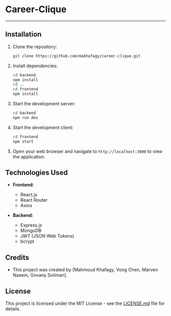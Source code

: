 # Career-Clique
---------------

Installation
------------

1. Clone the repository:

    ```bash
    git clone https://github.com/makhafagy/career-clique.git
    ```

2. Install dependencies:

    ```bash
    cd backend
    npm install
    cd ..
    cd frontend
    npm install
    ```

3. Start the development server:

    ```bash
    cd backend
    npm run dev
    ```

4. Start the development client:

    ```bash
    cd frontend
    npm start
    ```
    
4. Open your web browser and navigate to `http://localhost:3000` to view the application.

Technologies Used
-----------------

- **Frontend:**
  - React.js
  - React Router
  - Axios

- **Backend:**
  - Express.js
  - MongoDB
  - JWT (JSON Web Tokens)
  - bcrypt

Credits
-------

- This project was created by [Mahmoud Khafagy, Vong Chen, Marven Naeem, Govany Soliman].

License
-------

This project is licensed under the MIT License - see the [LICENSE.md](LICENSE.md) file for details.
